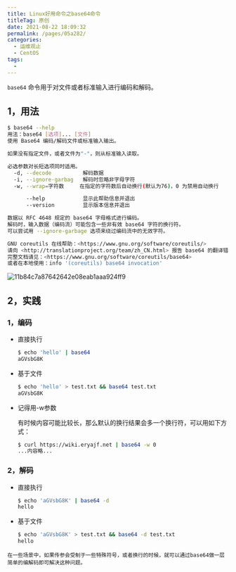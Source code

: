 ```yaml
---
title: Linux好用命令之base64命令
titleTag: 原创
date: 2021-08-22 18:09:32
permalink: /pages/05a282/
categories:
  - 运维观止
  - CentOS
tags:
  - 
---
```


`base64` 命令用于对文件或者标准输入进行编码和解码。

## 1，用法

```bash
$ base64 --help
用法：base64 [选项]... [文件]
使用 Base64 编码/解码文件或标准输入输出。

如果没有指定文件，或者文件为"-"，则从标准输入读取。

必选参数对长短选项同时适用。
  -d, --decode          解码数据
  -i, --ignore-garbag   解码时忽略非字母字符
  -w, --wrap=字符数     在指定的字符数后自动换行(默认为76)，0 为禁用自动换行

      --help            显示此帮助信息并退出
      --version         显示版本信息并退出

数据以 RFC 4648 规定的 base64 字母格式进行编码。
解码时，输入数据（编码流）可能包含一些非有效 base64 字符的换行符。
可以尝试用 --ignore-garbage 选项来绕过编码流中的无效字符。

GNU coreutils 在线帮助：<https://www.gnu.org/software/coreutils/>
请向 <http://translationproject.org/team/zh_CN.html> 报告 base64 的翻译错误
完整文档请见：<https://www.gnu.org/software/coreutils/base64>
或者在本地使用：info '(coreutils) base64 invocation'
```

![11b84c7a87642642e08eab1aaa924ff9](http://t.eryajf.net/imgs/2021/09/ec412622782f2357.jpg)

## 2，实践

### 1，编码

- 直接执行

  ```sh
  $ echo 'hello' | base64
  aGVsbG8K
  ```

- 基于文件

  ```sh
  $ echo 'hello' > test.txt && base64 test.txt
  aGVsbG8K
  ```

- 记得用-w参数

  有时候内容可能比较长，那么默认的换行结果会多一个换行符，可以用如下方式：

  ```sh
  $ curl https://wiki.eryajf.net | base64 -w 0
  ...内容略...
  ```

### 2，解码

- 直接执行

  ```sh
  $ echo 'aGVsbG8K' | base64 -d
  hello
  ```

- 基于文件

  ```sh
  $ echo 'aGVsbG8K' > test.txt && base64 -d test.txt
  hello
  ```

`在一些场景中，如果传参会受制于一些特殊符号，或者换行的时候，就可以通过base64做一层简单的编解码即可解决这种问题。`